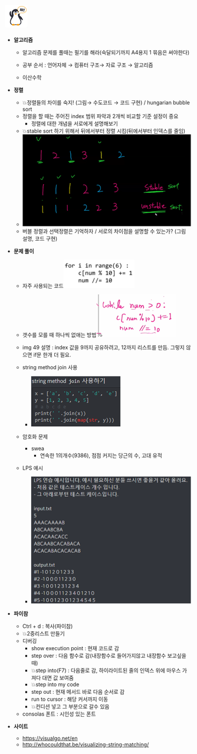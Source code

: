 ## ![펭귄](array_1.assets/펭귄.png)

* **알고리즘**

  * 알고리즘 문제를 풀때는 필기를 해라(숙달되기까지 A4용지 1 묶음은 써야한다)

  * 공부 순서 : 언어자체 → 컴퓨터 구조→ 자료 구조 → 알고리즘

  * 이산수학

    


* **정렬**

  * 💥정렬들의 차이를 숙지! (그림→ 수도코드 → 코드 구현) / hungarian bubble sort
  * 정렬을 할 때는 주어진 index 범위 파악과 2개씩 비교할 기준 설정이 중요
    * 정렬에 대한 개념을 서로에게 설명해보기
  * 💥stable sort 하기 위해서 뒤에서부터 정렬 시킴(뒤에서부터 인덱스를 줄임)
  * ![image-20220212121753584](tip.assets/image-20220212121753584.png)
  * 버블 정렬과 선택정렬은 기억하자 / 서로의 차이점을 설명할 수 있는가? (그림 설명, 코드 구현)




* **문제 풀이**

  * 자주 사용되는 코드![image-20220212121137544](tip.assets/image-20220212121137544.png)

  * 갯수를 모를 때 하나씩 없애는 방법![image-20220212121157890](tip.assets/image-20220212121157890.png)

  * img 49 설명 : index 값을 9까지 공유하려고, 12까지 리스트를 만듬. 그렇지 않으면 if문 한개 더 필요.

  * string method join 사용

    * ![image-20220219163241227](tip.assets/image-20220219163241227.png)

  * 암호화 문제
  
    * swea
      * 연속한 1의개수(9386), 점점 커지는 당근의 수, 고대 유적
  
  * LPS 예시
  
    * ![image-20220219180536707](tip.assets/image-20220219180536707.png)
  
    



* **파이참**
  * Ctrl + d : 복사(파이참)
  * 💥2중리스트 만들기
  * 디버깅
    * show execution point : 현재 코드로 감
    * step over : 다음 함수로 감(내장함수로 들어가지않고 내장함수 보고싶을때)
    * 💥step into(F7) : 다음줄로 감, 하이라이트된 줄의 인덱스 위에 마우스 가져다 대면 값 보여줌
    * 💥step into my code
    * step out : 현재 메서드 바로 다음 순서로 감
    * run to cursor : 해당 커서까지 이동
    * 💥컨디션 넣고 그 부분으로 갈수 있음
  * consolas 폰트 : 시인성 있는 폰트

  
  
* **사이트**

  * https://visualgo.net/en
  * http://whocouldthat.be/visualizing-string-matching/

  

